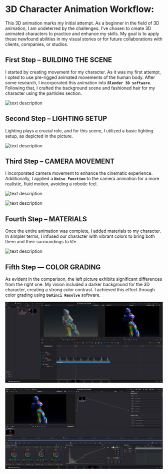 # 3D Character Animation Workflow:
This 3D animation marks my initial attempt. As a beginner in the field of 3D animation, I am undeterred by the challenges. I've chosen to create 3D animated characters to practice and enhance my skills. My goal is to apply these newfound abilities in my visual stories or for future collaborations with clients, companies, or studios.

## First Step – BUILDING THE SCENE

I started by creating movement for my character. As it was my first attempt, I opted to use pre-rigged animated movements of the human body. After some research, I incorporated this animation into **`Blender 3D software`**. Following that, I crafted the background scene and fashioned hair for my character using the particles section.

![text description](Images/STEP_1.png)

## Second Step – LIGHTING SETUP

Lighting plays a crucial role, and for this scene, I utilized a basic lighting setup, as depicted in the picture.

![text description](Images/STEP_1_lights.png)

## Third Step – CAMERA MOVEMENT

I incorporated camera movement to enhance the cinematic experience. Additionally, I applied a **`Noise Function`** to the camera animation for a more realistic, fluid motion, avoiding a robotic feel.

![text description](Images/STEP_2.png)

![text description](Images/STEP_4.png)

## Fourth Step – MATERIALS

Once the entire animation was complete, I added materials to my character. In simpler terms, I infused our character with vibrant colors to bring both them and their surroundings to life.

![text description](Images/STEP_5.png)

## Fifth Step — COLOR GRADING

As evident in the comparison, the left picture exhibits significant differences from the right one. My vision included a darker background for the 3D character, creating a strong color contrast. I achieved this effect through color grading using **`DaVinci Resolve`** software.

![text description](Images/STEP_6.png)

![text description](Images/STEP_7.png)



